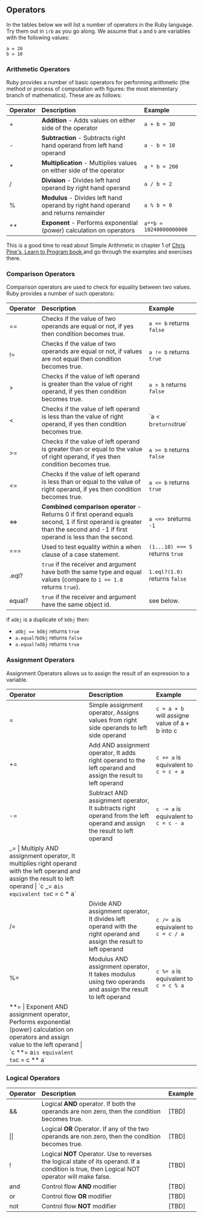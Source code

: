 ## Operators

In the tables below we will list a number of operators in the Ruby language. Try them out in `irb` as you go along. 
We assume that `a` and  `b` are variables with the following values:

```
a = 20
b = 10
```

### Arithmetic Operators

Ruby provides a number of basic operators for performing arithmetic \(the method or process of computation with figures: the most elementary branch of mathematics\). These are as follows:

| Operator | Description | Example |
| :- | :---- | :--- |
| + | **Addition** - Adds values on either side of the operator | `a + b = 30` |
| - | **Subtraction** - Subtracts right hand operand from left hand operand | `a - b = 10` |
| \* | **Multiplication** - Multiplies values on either side of the operator | `a * b = 200` |
| \/ | **Division** - Divides left hand operand by right hand operand | `a / b = 2` |
| % | **Modulus** - Divides left hand operand by right hand operand and returns remainder | `a % b = 0` |
| \*\* | **Exponent** - Performs exponential \(power\) calculation on operators | `a**b = 10240000000000` |

This is a good time to read about Simple Arithmetic in chapter 1 of [Chris Pine's, Learn to Program book ](https://pine.fm/LearnToProgram/chap_01.html) and go through the examples and exercises there.

### Comparison Operators

Comparison operators are used to check for equality between two values. Ruby provides a number of such operators:

| Operator | Description | Example |
| :--- | :--- | :--- |
| == | Checks if the value of two operands are equal or not, if yes then condition becomes true. | `a == b` returns `false` |
| != | Checks if the value of two operands are equal or not, if values are not equal then condition becomes true. | `a != b` returns `true` |
| &gt; | Checks if the value of left operand is greater than the value of right operand, if yes then condition becomes true. | `a > b` returns `false` |
| &lt; | Checks if the value of left operand is less than the value of right operand, if yes then condition becomes true. | ´a &lt; b`returns`true\` |
| &gt;= | Checks if the value of left operand is greater than or equal to the value of right operand, if yes then condition becomes true. | `a >= b` returns `false` |
| &lt;= | Checks if the value of left operand is less than or equal to the value of right operand, if yes then condition becomes true. | `a <= b` returns `true` |
| &lt;=&gt; | **Combined comparison operator** - Returns 0 if first operand equals second, 1 if first operand is greater than the second and -1 if first operand is less than the second. | `a <=> b`returns `-1` |
| === | Used to test equality within a when clause of a case statement. | `(1...10) === 5` returns `true` |
| .eql? | `true` if the receiver and argument have both the same type and equal values \(compare to `1 == 1.0` returns `true`\). | `1.eql?(1.0)` returns `false` |
| equal? | `true` if the receiver and argument have the same object id. | see below. |

if `aObj` is a duplicate of `bObj` then:

* `aObj == bObj` returns `true`
* `a.equal?bObj` returns `false` 
* `a.equal?aObj` returns `true`

### Assignment Operators

Assignment Operators allows us to assign the result of an expression to a variable.

| Operator | Description | Example |
| :--- | :--- | :--- |
| = | Simple assignment operator, Assigns values from right side operands to left side operand | `c = a + b` will assigne value of a + b into c |
| += | Add AND assignment operator, It adds right operand to the left operand and assign the result to left operand | `c += a` is equivalent to `c = c + a` |
| -= | Subtract AND assignment operator, It subtracts right operand from the left operand and assign the result to left operand | `c -= a` is equivalent to `c = c - a` |
| _=       \| Multiply AND assignment operator, It multiplies right operand with the left operand and assign the result to left operand    \| \`c _= a`is equivalent to`c = c \* a\` |
| \/= | Divide AND assignment operator, It divides left operand with the right operand and assign the result to left operand | `c /= a` is equivalent to `c = c / a` |
| %= | Modulus AND assignment operator, It takes modulus using two operands and assign the result to left operand | `c %= a` is equivalent to `c = c % a` |
| **=      \| Exponent AND assignment operator, Performs exponential \(power\) calculation on operators and assign value to the left operand \| \`c **= a`is equivalent to`c = c \*\* a\` |

### Logical Operators

| Operator | Description | Example |
| :--- | :--- | :--- |
| && | Logical **AND** operator. If both the operands are non zero, then the condition becomes true. | \[TBD\] |
| \|\| | Logical **OR** Operator. If any of the two operands are non zero, then the condition becomes true. | \[TBD\] |
| ! | Logical **NOT** Operator. Use to reverses the logical state of its operand. If a condition is true, then Logical NOT operator will make false. | \[TBD\] |
| and | Control flow **AND** modifier | \[TBD\] |
| or | Control flow **OR** modifier | \[TBD\] |
| not | Control flow **NOT** modifier | \[TBD\] |

